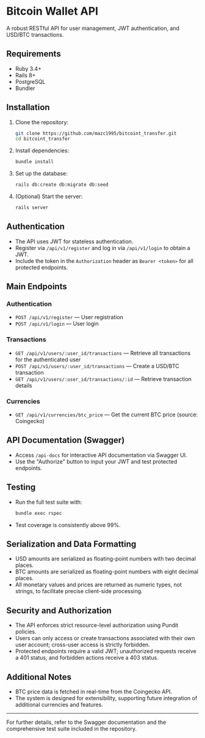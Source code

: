 # Bitcoin Wallet API

A robust RESTful API for user management, JWT authentication, and USD/BTC transactions.

## Requirements
- Ruby 3.4+
- Rails 8+
- PostgreSQL
- Bundler

## Installation

1. Clone the repository:
   ```bash
   git clone https://github.com/mazc1995/bitcoint_transfer.git
   cd bitcoint_transfer
   ```
2. Install dependencies:
   ```bash
   bundle install
   ```
3. Set up the database:
   ```bash
   rails db:create db:migrate db:seed
   ```
4. (Optional) Start the server:
   ```bash
   rails server
   ```

## Authentication
- The API uses JWT for stateless authentication.
- Register via `/api/v1/register` and log in via `/api/v1/login` to obtain a JWT.
- Include the token in the `Authorization` header as `Bearer <token>` for all protected endpoints.

## Main Endpoints

### Authentication
- `POST /api/v1/register` — User registration
- `POST /api/v1/login` — User login

### Transactions
- `GET /api/v1/users/:user_id/transactions` — Retrieve all transactions for the authenticated user
- `POST /api/v1/users/:user_id/transactions` — Create a USD/BTC transaction
- `GET /api/v1/users/:user_id/transactions/:id` — Retrieve transaction details

### Currencies
- `GET /api/v1/currencies/btc_price` — Get the current BTC price (source: Coingecko)

## API Documentation (Swagger)
- Access `/api-docs` for interactive API documentation via Swagger UI.
- Use the "Authorize" button to input your JWT and test protected endpoints.

## Testing
- Run the full test suite with:
  ```bash
  bundle exec rspec
  ```
- Test coverage is consistently above 99%.

## Serialization and Data Formatting
- USD amounts are serialized as floating-point numbers with two decimal places.
- BTC amounts are serialized as floating-point numbers with eight decimal places.
- All monetary values and prices are returned as numeric types, not strings, to facilitate precise client-side processing.

## Security and Authorization
- The API enforces strict resource-level authorization using Pundit policies.
- Users can only access or create transactions associated with their own user account; cross-user access is strictly forbidden.
- Protected endpoints require a valid JWT; unauthorized requests receive a 401 status, and forbidden actions receive a 403 status.

## Additional Notes
- BTC price data is fetched in real-time from the Coingecko API.
- The system is designed for extensibility, supporting future integration of additional currencies and features.

---

For further details, refer to the Swagger documentation and the comprehensive test suite included in the repository.
